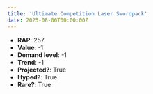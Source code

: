 ```yaml
---
title: 'Ultimate Competition Laser Swordpack'
date: 2025-08-06T00:00:00Z
---
```

- **RAP**: 257
- **Value**: -1
- **Demand level**: -1
- **Trend**: -1
- **Projected?**: True
- **Hyped?**: True
- **Rare?**: True
